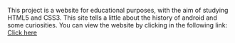 This project is a website for educational purposes, with the aim of studying HTML5 and CSS3. This site tells a little about the history of android and some curiosities. You can view the website by clicking in the following link: 
<a href="https://projeto-android-red.vercel.app/" target="_blank">Click here</a>
